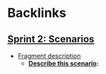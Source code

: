 
# Backlinks
## [Sprint 2: Scenarios](<Sprint 2: Scenarios.md>)
- [Fragment description](<Fragment description.md>)
    - **[Describe this scenario](<Describe this scenario.md>):**

